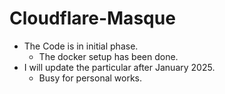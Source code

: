 # Cloudflare-Masque


- The Code is in initial phase.
   - The docker setup has been done.
- I will update the particular after January 2025.
  - Busy for personal works.

